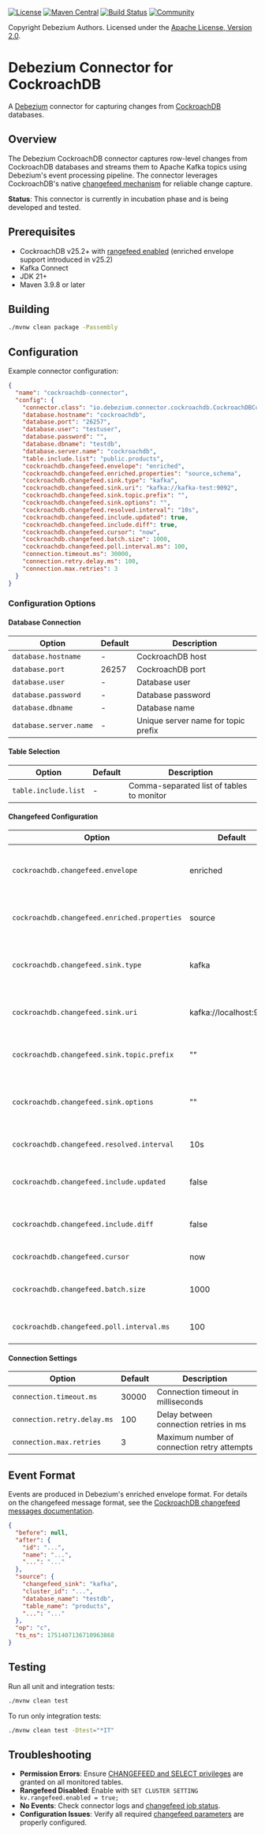 [![License](https://img.shields.io/badge/License-Apache%202.0-blue.svg)](LICENSE)
[![Maven Central](https://maven-badges.herokuapp.com/maven-central/io.debezium/debezium-connector-cockroachdb/badge.svg)](https://maven-badges.herokuapp.com/maven-central/io.debezium/debezium-connector-cockroachdb)
[![Build Status](https://github.com/debezium/debezium-connector-cockroachdb/workflows/CI/badge.svg)](https://github.com/debezium/debezium-connector-cockroachdb/actions)
[![Community](https://img.shields.io/badge/Community-Zulip-blue.svg)](https://debezium.zulipchat.com/#narrow/channel/510960-community-cockroachdb)

Copyright Debezium Authors.
Licensed under the [Apache License, Version 2.0](http://www.apache.org/licenses/LICENSE-2.0).

# Debezium Connector for CockroachDB

A [Debezium](https://debezium.io/) connector for capturing changes from [CockroachDB](https://www.cockroachlabs.com/) databases.

## Overview

The Debezium CockroachDB connector captures row-level changes from CockroachDB databases and streams them to Apache Kafka topics using Debezium's event processing pipeline. The connector leverages CockroachDB's native [changefeed mechanism](https://www.cockroachlabs.com/docs/v25.2/change-data-capture-overview) for reliable change capture.

**Status**: This connector is currently in incubation phase and is being developed and tested.

## Prerequisites

* CockroachDB v25.2+ with [rangefeed enabled](https://www.cockroachlabs.com/docs/v25.2/create-and-configure-changefeeds.html#enable-rangefeeds) (enriched envelope support introduced in v25.2)
* Kafka Connect
* JDK 21+
* Maven 3.9.8 or later

## Building

```bash
./mvnw clean package -Passembly
```

## Configuration

Example connector configuration:

```json
{
  "name": "cockroachdb-connector",
  "config": {
    "connector.class": "io.debezium.connector.cockroachdb.CockroachDBConnector",
    "database.hostname": "cockroachdb",
    "database.port": "26257",
    "database.user": "testuser",
    "database.password": "",
    "database.dbname": "testdb",
    "database.server.name": "cockroachdb",
    "table.include.list": "public.products",
    "cockroachdb.changefeed.envelope": "enriched",
    "cockroachdb.changefeed.enriched.properties": "source,schema",
    "cockroachdb.changefeed.sink.type": "kafka",
    "cockroachdb.changefeed.sink.uri": "kafka://kafka-test:9092",
    "cockroachdb.changefeed.sink.topic.prefix": "",
    "cockroachdb.changefeed.sink.options": "",
    "cockroachdb.changefeed.resolved.interval": "10s",
    "cockroachdb.changefeed.include.updated": true,
    "cockroachdb.changefeed.include.diff": true,
    "cockroachdb.changefeed.cursor": "now",
    "cockroachdb.changefeed.batch.size": 1000,
    "cockroachdb.changefeed.poll.interval.ms": 100,
    "connection.timeout.ms": 30000,
    "connection.retry.delay.ms": 100,
    "connection.max.retries": 3
  }
}
```

### Configuration Options

#### Database Connection

| Option                 | Default | Description                         |
|------------------------|---------|-------------------------------------|
| `database.hostname`    | -       | CockroachDB host                    |
| `database.port`        | 26257   | CockroachDB port                    |
| `database.user`        | -       | Database user                       |
| `database.password`    | -       | Database password                   |
| `database.dbname`      | -       | Database name                       |
| `database.server.name` | -       | Unique server name for topic prefix |

#### Table Selection

| Option               | Default | Description                               |
|----------------------|---------|-------------------------------------------|
| `table.include.list` | -       | Comma-separated list of tables to monitor |

#### Changefeed Configuration

| Option                                       | Default                | Description                                 |
|----------------------------------------------|------------------------|---------------------------------------------|
| `cockroachdb.changefeed.envelope`            | enriched               | Envelope type: enriched, wrapped, bare      |
| `cockroachdb.changefeed.enriched.properties` | source                 | Comma-separated enriched properties         |
| `cockroachdb.changefeed.sink.type`           | kafka                  | Sink type (kafka, webhook, pubsub, etc.)    |
| `cockroachdb.changefeed.sink.uri`            | kafka://localhost:9092 | Sink URI (format depends on sink type)      |
| `cockroachdb.changefeed.sink.topic.prefix`   | ""                     | Optional prefix for sink topic names        |
| `cockroachdb.changefeed.sink.options`        | ""                     | Additional sink options in key=value format |
| `cockroachdb.changefeed.resolved.interval`   | 10s                    | Resolved timestamp interval                 |
| `cockroachdb.changefeed.include.updated`     | false                  | Include updated column information          |
| `cockroachdb.changefeed.include.diff`        | false                  | Include before/after diff information       |
| `cockroachdb.changefeed.cursor`              | now                    | Start cursor position                       |
| `cockroachdb.changefeed.batch.size`          | 1000                   | Batch size for changefeed processing        |
| `cockroachdb.changefeed.poll.interval.ms`    | 100                    | Poll interval in milliseconds               |

#### Connection Settings

| Option                      | Default | Description                                 |
|-----------------------------|---------|---------------------------------------------|
| `connection.timeout.ms`     | 30000   | Connection timeout in milliseconds          |
| `connection.retry.delay.ms` | 100     | Delay between connection retries in ms      |
| `connection.max.retries`    | 3       | Maximum number of connection retry attempts |

## Event Format

Events are produced in Debezium's enriched envelope format. For details on the changefeed message format, see the [CockroachDB changefeed messages documentation](https://www.cockroachlabs.com/docs/v25.2/changefeed-messages).

```json
{
  "before": null,
  "after": {
    "id": "...",
    "name": "...",
    "...": "..."
  },
  "source": {
    "changefeed_sink": "kafka",
    "cluster_id": "...",
    "database_name": "testdb",
    "table_name": "products",
    "...": "..."
  },
  "op": "c",
  "ts_ns": 1751407136710963868
}
```

## Testing

Run all unit and integration tests:

```bash
./mvnw clean test
```

To run only integration tests:

```bash
./mvnw clean test -Dtest="*IT"
```

## Troubleshooting

- **Permission Errors**: Ensure [CHANGEFEED and SELECT privileges](https://www.cockroachlabs.com/docs/v25.2/grant#supported-privileges) are granted on all monitored tables.
- **Rangefeed Disabled**: Enable with `SET CLUSTER SETTING kv.rangefeed.enabled = true;`
- **No Events**: Check connector logs and [changefeed job status](https://www.cockroachlabs.com/docs/v25.2/monitor-and-debug-changefeeds.html#monitor-a-changefeed).
- **Configuration Issues**: Verify all required [changefeed parameters](https://www.cockroachlabs.com/docs/v25.2/create-and-configure-changefeeds#parameters) are properly configured.
